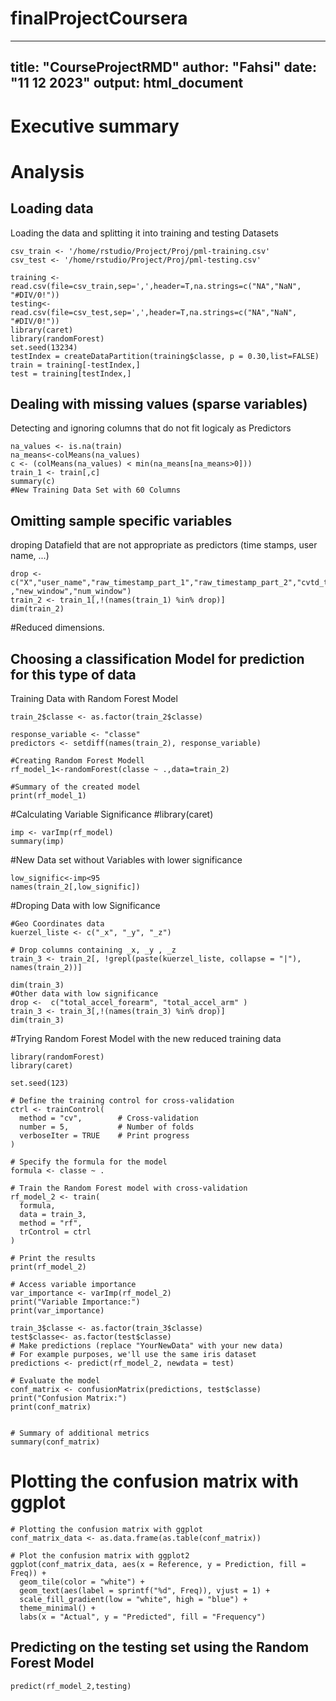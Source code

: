 # finalProjectCoursera
---
title: "CourseProjectRMD"
author: "Fahsi"
date: "11 12 2023"
output: html_document
---



# Executive summary
# Analysis
## Loading data
Loading the data and splitting it into training and testing Datasets
```{r setup, cache = F, echo = F, message = F, warning = F, tidy = F}
csv_train <- '/home/rstudio/Project/Proj/pml-training.csv'
csv_test <- '/home/rstudio/Project/Proj/pml-testing.csv'

training <- read.csv(file=csv_train,sep=',',header=T,na.strings=c("NA","NaN", "#DIV/0!"))
testing<- read.csv(file=csv_test,sep=',',header=T,na.strings=c("NA","NaN", "#DIV/0!"))
library(caret) 
library(randomForest)
set.seed(13234)
testIndex = createDataPartition(training$classe, p = 0.30,list=FALSE)
train = training[-testIndex,]
test = training[testIndex,]
```

## Dealing with missing values (sparse variables) 
Detecting and ignoring columns that do not fit logicaly as Predictors 
```{r}
na_values <- is.na(train)
na_means<-colMeans(na_values)
c <- (colMeans(na_values) < min(na_means[na_means>0]))
train_1 <- train[,c]
summary(c) 
#New Training Data Set with 60 Columns  
```

  
## Omitting sample specific variables
droping Datafield that are not appropriate as predictors (time stamps, user name, ...)
```{r}
drop <-  c("X","user_name","raw_timestamp_part_1","raw_timestamp_part_2","cvtd_timestamp" ,"new_window","num_window")
train_2 <- train_1[,!(names(train_1) %in% drop)]
dim(train_2)
```
#Reduced dimensions.

## Choosing a classification Model for prediction for this type of data 
Training Data with Random Forest Model 
```{r}
train_2$classe <- as.factor(train_2$classe)
 
response_variable <- "classe"
predictors <- setdiff(names(train_2), response_variable)

#Creating Random Forest Modell
rf_model_1<-randomForest(classe ~ .,data=train_2)

#Summary of the created model
print(rf_model_1)
```
#Calculating Variable Significance
#library(caret)

```{r}
imp <- varImp(rf_model)
summary(imp)
```

#New Data set without Variables with lower significance 
```{r}
low_signific<-imp<95
names(train_2[,low_signific])
```

#Droping Data with low Significance

```{r}
#Geo Coordinates data
kuerzel_liste <- c("_x", "_y", "_z")

# Drop columns containing _x, _y , _z
train_3 <- train_2[, !grepl(paste(kuerzel_liste, collapse = "|"), names(train_2))]

dim(train_3)
#Other data with low significance 
drop <-  c("total_accel_forearm", "total_accel_arm" )
train_3 <- train_3[,!(names(train_3) %in% drop)]
dim(train_3)
```

#Trying Random Forest Model with the new reduced training data 
```{r}
library(randomForest)
library(caret)

set.seed(123)

# Define the training control for cross-validation
ctrl <- trainControl(
  method = "cv",        # Cross-validation
  number = 5,           # Number of folds
  verboseIter = TRUE    # Print progress
)

# Specify the formula for the model
formula <- classe ~ .

# Train the Random Forest model with cross-validation
rf_model_2 <- train(
  formula,
  data = train_3,
  method = "rf",
  trControl = ctrl
)

# Print the results
print(rf_model_2)

# Access variable importance
var_importance <- varImp(rf_model_2)
print("Variable Importance:")
print(var_importance)

train_3$classe <- as.factor(train_3$classe)
test$classe<- as.factor(test$classe)
# Make predictions (replace "YourNewData" with your new data)
# For example purposes, we'll use the same iris dataset
predictions <- predict(rf_model_2, newdata = test)

# Evaluate the model
conf_matrix <- confusionMatrix(predictions, test$classe)
print("Confusion Matrix:")
print(conf_matrix)


# Summary of additional metrics
summary(conf_matrix)
```

# Plotting the confusion matrix with ggplot
```{r}
# Plotting the confusion matrix with ggplot
conf_matrix_data <- as.data.frame(as.table(conf_matrix))

# Plot the confusion matrix with ggplot2
ggplot(conf_matrix_data, aes(x = Reference, y = Prediction, fill = Freq)) +
  geom_tile(color = "white") +
  geom_text(aes(label = sprintf("%d", Freq)), vjust = 1) +
  scale_fill_gradient(low = "white", high = "blue") +
  theme_minimal() +
  labs(x = "Actual", y = "Predicted", fill = "Frequency")
```

## Predicting on the testing set using the Random Forest Model

```{r}
predict(rf_model_2,testing)
```


